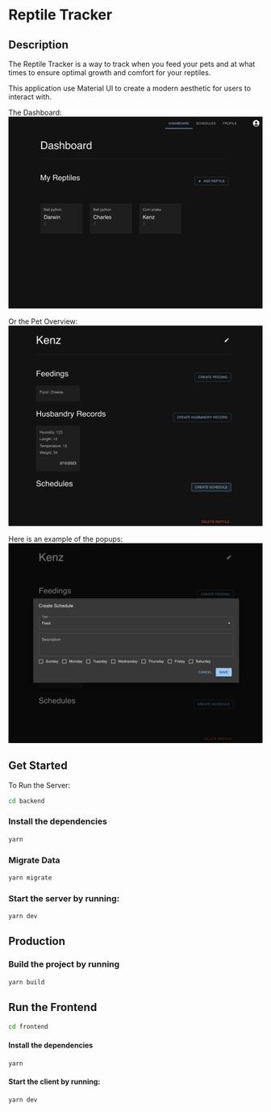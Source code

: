 # Reptile Tracker

## Description

The Reptile Tracker is a way to track when you feed your pets and at what times to ensure optimal growth and comfort for your reptiles.

This application use Material UI to create a modern aesthetic for users to interact with.

The Dashboard:
![Dashboard](./images/Dashboard.png)

Or the Pet Overview:
![Pet Dash](./images/PetDash.png)

Here is an example of the popups:
![Popups](./images/Popups.png)


## Get Started

To Run the Server:

```bash
cd backend
```

### Install the dependencies

```bash
yarn
```

### Migrate Data

```bash
yarn migrate
```

### Start the server by running:

```bash
yarn dev
```

## Production

### Build the project by running

```bash
yarn build
```

## Run the Frontend

```bash
cd frontend
```

#### Install the dependencies

```bash
yarn
```

#### Start the client by running:

```bash
yarn dev
```
